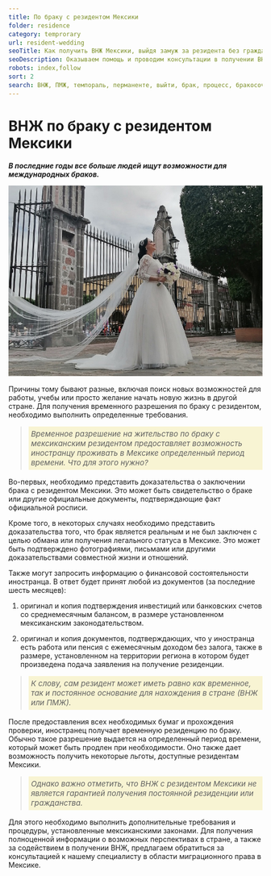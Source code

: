 ```yaml
---
title: По браку с резидентом Мексики
folder: residence
category: temprorary
url: resident-wedding
seoTitle: Как получить ВНЖ Мексики, выйдя замуж за резидента без гражданства.
seoDescription: Оказываем помощь и проводим консультации в получении ВНЖ Мексики по браку с резидентом страны. Переезд в Мексику.
robots: index,follow
sort: 2
search: ВНЖ, ПМЖ, темпораль, перманенте, выйти, брак, процесс, бракосочетание, гражданство, адаптация, миграция, консультации, поддержка, документы, заявление, пошлины, штрафы, временный вид на жительство, постоянное разрешение на жительство, проживание в браке, замуж, за муж, жениться, резиденция и гражданство после бракосочетания, правовой статус, юрист, виза невесты, жениха, стоимость, сроки бракосочетания, условия, для переезда, требования, резиденция.
---
```


# ВНЖ по браку с резидентом Мексики

***В последние годы все больше людей ищут возможности для международных браков.***

![внж Мексики по браку](../../../images/pages/pmj_brak_rezident.jpg)

Причины тому бывают разные, включая поиск новых возможностей для работы, учебы или просто желание начать новую жизнь в другой стране.
Для получения временного разрешения по браку с резидентом, необходимо выполнить определенные требования.

> *<p style="font-size:15px; background-color:#f8f4d3; padding:5px; text-align: left">Временное разрешение на жительство по браку с мексиканским резидентом предоставляет возможность иностранцу проживать в Мексике определенный период времени. Что для этого нужно?</P>*

Во-первых, необходимо представить доказательства о заключении брака с резидентом Мексики. Это может быть свидетельство о браке или другие официальные документы, подтверждающие факт официальной росписи.

Кроме того, в некоторых случаях необходимо представить доказательства того, что брак является реальным и не был заключен с целью обмана или получения легального статуса в Мексике. Это может быть подтверждено фотографиями, письмами или другими доказательствами совместной жизни и отношений.

Также могут запросить информацию о финансовой состоятельности иностранца. В ответ будет принят любой из документов (за последние шесть месяцев):

1. оригинал и копия подтверждения инвестиций или банковских счетов со среднемесячным балансом, в размере установленном мексиканским законодательством.

2. оригинал и копия документов, подтверждающих, что у иностранца есть работа или пенсия с ежемесячным доходом без залога, также в размере, установленном на территории региона в котором будет произведена подача заявления на получение резиденции.

> *<p style="font-size:15px; background-color:#f8f4d3; padding:5px; text-align: left">К слову, сам резидент может иметь равно как временное, так и постоянное основание для нахождения в стране (ВНЖ или ПМЖ). </p>*

После предоставления всех необходимых бумаг и прохождения проверки, иностранец получает временную резиденцию по браку. Обычно такое разрешение выдается на определенный период времени, который может быть продлен при необходимости. Оно также дает возможность получить некоторые льготы, доступные резидентам Мексики.

> *<p style="font-size:15px; background-color:#f8f4d3; padding:5px; text-align: left">Однако важно отметить, что ВНЖ с резидентом Мексики не является гарантией получения постоянной резиденции или гражданства. </P>*

Для этого необходимо выполнить дополнительные требования и процедуры, установленные мексиканскими законами.
Для получения полноценной информации о возможных перспективах в стране, а также за содействием в получении ВНЖ, предлагаем обратиться за консультацией к нашему специалисту в области миграционного права в Мексике.
